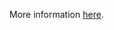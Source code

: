 More information [here](https://docs.bridgecrew.io/docs/ensure-azure-acr-disables-anonymous-image-pulling).
